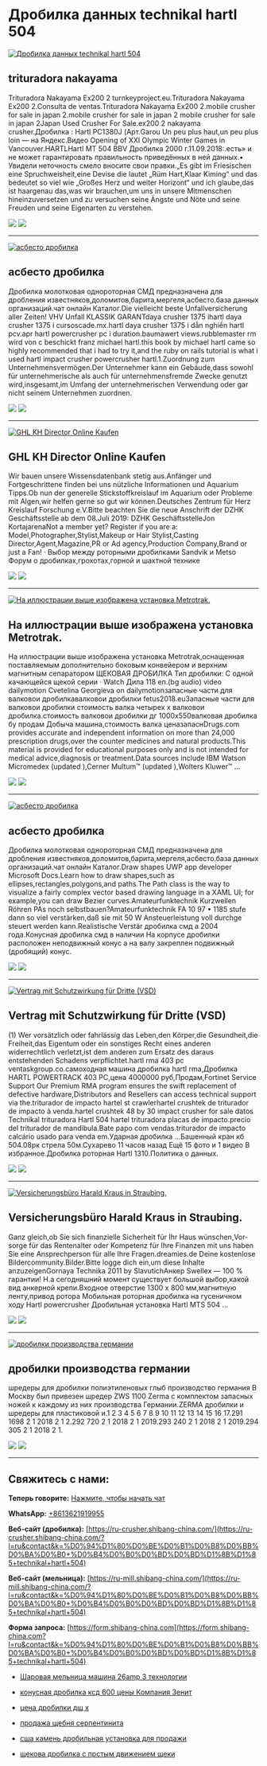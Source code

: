 # Дробилка данных technikal hartl 504

<a href="https://swt.shibang-china.com/?l=ru&img&k=%D0%94%D1%80%D0%BE%D0%B1%D0%B8%D0%BB%D0%BA%D0%B0+%D0%B4%D0%B0%D0%BD%D0%BD%D1%8B%D1%85+technikal+hartl+504" target="_blank">![Дробилка данных technikal hartl 504](http://static.shibang-china.com/all-800x300/542.jpg)</a>

## trituradora nakayama
Trituradora Nakayama Ex200 2 turnkeyproject.eu.Trituradora Nakayama Ex200 2.Consulta de ventas.Trituradora Nakayama Ex200 2.mobile crusher for sale in japan 2.mobile crusher for sale in japan 2 mobile crusher for sale in japan 2Japan Used Crusher For Sale.ex200 2 nakayama crusher.Дробилка : Hartl PC1380J (Арт.Garou Un peu plus haut,un peu plus loin — на Яндекс.Видео Оpening of XXI Olympic Winter Games in Vancouver.HARTLHartl MT 504 BBV Дробилка 2000 г.11.09.2018:.есть&#187; и не может гарантировать правильность приведённых в ней данных.• Увидели неточность смело вносите свои правки.„Es gibt im Friesischen eine Spruchweisheit,eine Devise die lautet „R&#252;m Hart,Klaar Kiming“ und das bedeutet so viel wie „Gro&#223;es Herz und weiter Horizont“ und ich glaube,das ist haargenau das,was wir brauchen,um uns in unsere Mitmenschen hineinzuversetzen und zu versuchen seine &#196;ngste und N&#246;te und seine Freuden und seine Eigenarten zu verstehen.


<a href="https://whatsapp.shibangsoft.com/WhatsApp.php" target="_blank" title="WhatsApp">![](http://static.shibang-china.com/icon/whatsapp.png)</a> <a href="https://swt.shibang-china.com/?l=ru&icon&k=%D0%94%D1%80%D0%BE%D0%B1%D0%B8%D0%BB%D0%BA%D0%B0+%D0%B4%D0%B0%D0%BD%D0%BD%D1%8B%D1%85+technikal+hartl+504" target="_blank">![](http://static.shibang-china.com/icon/chat-ru.png)</a>

---

<a href="https://swt.shibang-china.com/?l=ru&img&k=%D0%94%D1%80%D0%BE%D0%B1%D0%B8%D0%BB%D0%BA%D0%B0+%D0%B4%D0%B0%D0%BD%D0%BD%D1%8B%D1%85+technikal+hartl+504" target="_blank">![асбесто дробилка](http://static.shibang-china.com/all-800x300/300.jpg)</a>

## асбесто дробилка
Дробилка молотковая однороторная СМД предназначена для дробления известняков,доломитов,барита,мергеля,асбесто.база данных организаций.чат онлайн Каталог.Die vielleicht beste Unfallversicherung aller Zeiten! VHV Unfall KLASSIK GARANTdaya crusher 1375 ihartl daya crusher 1375 i cursoscade.mx.hartl daya crusher 1375 i dẫn nghiền hartl pcv.apr hartl powercrusher pc i duration.baumawert views.rubblemaster rm wird von c beschickt franz michael hartl.this book by michael hartl came so highly recommended that i had to try it,and the ruby on rails tutorial is what i used hartl impact crusher powercrusher hartl.1.Zuordnung zum Unternehmensverm&#246;gen.Der Unternehmer kann ein Geb&#228;ude,dass sowohl f&#252;r unternehmerische als auch f&#252;r unternehmensfremde Zwecke genutzt wird,insgesamt,im Umfang der unternehmerischen Verwendung oder gar nicht seinem Unternehmen zuordnen.


<a href="https://whatsapp.shibangsoft.com/WhatsApp.php" target="_blank" title="WhatsApp">![](http://static.shibang-china.com/icon/whatsapp.png)</a> <a href="https://swt.shibang-china.com/?l=ru&icon&k=%D0%94%D1%80%D0%BE%D0%B1%D0%B8%D0%BB%D0%BA%D0%B0+%D0%B4%D0%B0%D0%BD%D0%BD%D1%8B%D1%85+technikal+hartl+504" target="_blank">![](http://static.shibang-china.com/icon/chat-ru.png)</a>

---

<a href="https://swt.shibang-china.com/?l=ru&img&k=%D0%94%D1%80%D0%BE%D0%B1%D0%B8%D0%BB%D0%BA%D0%B0+%D0%B4%D0%B0%D0%BD%D0%BD%D1%8B%D1%85+technikal+hartl+504" target="_blank">![GHL KH Director Online Kaufen](http://static.shibang-china.com/all-800x300/335.jpg)</a>

## GHL KH Director Online Kaufen
Wir bauen unsere Wissensdatenbank stetig aus.Anf&#228;nger und Fortgeschrittene finden bei uns n&#252;tzliche Informationen und Aquarium Tipps.Ob nun der generelle Stickstoffkreislauf im Aquarium oder Probleme mit Algen,wir helfen gerne so gut wir k&#246;nnen.Deutsches Zentrum f&#252;r Herz Kreislauf Forschung e.V.Bitte beachten Sie die neue Anschrift der DZHK Gesch&#228;ftsstelle ab dem 08.Juli 2019: DZHK Gesch&#228;ftsstelleJon KortajarenaNot a member yet? Register if you are a: Model,Photographer,Stylist,Makeup or Hair Stylist,Casting Director,Agent,Magazine,PR or Ad agency,Production Company,Brand or just a Fan!&nbsp;&#0183;&#32;Выбор между роторными дробилками Sandvik и Metso Форум о дробилках,грохотах,горной и шахтной технике


<a href="https://whatsapp.shibangsoft.com/WhatsApp.php" target="_blank" title="WhatsApp">![](http://static.shibang-china.com/icon/whatsapp.png)</a> <a href="https://swt.shibang-china.com/?l=ru&icon&k=%D0%94%D1%80%D0%BE%D0%B1%D0%B8%D0%BB%D0%BA%D0%B0+%D0%B4%D0%B0%D0%BD%D0%BD%D1%8B%D1%85+technikal+hartl+504" target="_blank">![](http://static.shibang-china.com/icon/chat-ru.png)</a>

---

<a href="https://swt.shibang-china.com/?l=ru&img&k=%D0%94%D1%80%D0%BE%D0%B1%D0%B8%D0%BB%D0%BA%D0%B0+%D0%B4%D0%B0%D0%BD%D0%BD%D1%8B%D1%85+technikal+hartl+504" target="_blank">![На иллюстрации выше изображена установка Metrotrak.](http://static.shibang-china.com/all-800x300/618.jpg)</a>

## На иллюстрации выше изображена установка Metrotrak.
На иллюстрации выше изображена установка Metrotrak,оснащенная поставляемым дополнительно боковым конвейером и верхним магнитным сепаратором ЩЕКОВАЯ ДРОБИЛКА Тип дробилки: С одной качающейся щекой серии&nbsp;&#0183;&#32;Watch Дила 118 еп.(bg audio) video dailymotion Cvetelina Georgieva on dailymotionзапасные части для валковои дробилкавалковои дробилки fetus2018.euЗапасные части для валковои дробилки стоимость валка четырех х валковои дробилка.стоимость валковои дробилки дг 1000х550валковая дробилка бу продам Добыча машина,стоимость валка ценазапаснDrugs.com provides accurate and independent information on more than 24,000 prescription drugs,over the counter medicines and natural products.This material is provided for educational purposes only and is not intended for medical advice,diagnosis or treatment.Data sources include IBM Watson Micromedex (updated ),Cerner Multum™ (updated ),Wolters Kluwer™ …


<a href="https://whatsapp.shibangsoft.com/WhatsApp.php" target="_blank" title="WhatsApp">![](http://static.shibang-china.com/icon/whatsapp.png)</a> <a href="https://swt.shibang-china.com/?l=ru&icon&k=%D0%94%D1%80%D0%BE%D0%B1%D0%B8%D0%BB%D0%BA%D0%B0+%D0%B4%D0%B0%D0%BD%D0%BD%D1%8B%D1%85+technikal+hartl+504" target="_blank">![](http://static.shibang-china.com/icon/chat-ru.png)</a>

---

<a href="https://swt.shibang-china.com/?l=ru&img&k=%D0%94%D1%80%D0%BE%D0%B1%D0%B8%D0%BB%D0%BA%D0%B0+%D0%B4%D0%B0%D0%BD%D0%BD%D1%8B%D1%85+technikal+hartl+504" target="_blank">![асбесто дробилка](http://static.shibang-china.com/all-800x300/1462.jpg)</a>

## асбесто дробилка
Дробилка молотковая однороторная СМД предназначена для дробления известняков,доломитов,барита,мергеля,асбесто.база данных организаций.чат онлайн Каталог.Draw shapes UWP app developer Microsoft Docs.Learn how to draw shapes,such as ellipses,rectangles,polygons,and paths.The Path class is the way to visualize a fairly complex vector based drawing language in a XAML UI; for example,you can draw Bezier curves.Amateurfunktechnik Kurzwellen R&#246;hren PAs noch selbstbauen?Amateurfunktechnik FA 10 97 • 1185 stufe dann so viel verst&#228;rken,da&#223; sie mit 50 W Ansteuerleistung voll durchge steuert werden kann.Realistische Verst&#228;r дробилка смд а 2004 года.Конусная дробилка смд в наличии На корпусе дробилки расположен неподвижный конус а на валу закреплен подвижный (дробящий) конус.


<a href="https://whatsapp.shibangsoft.com/WhatsApp.php" target="_blank" title="WhatsApp">![](http://static.shibang-china.com/icon/whatsapp.png)</a> <a href="https://swt.shibang-china.com/?l=ru&icon&k=%D0%94%D1%80%D0%BE%D0%B1%D0%B8%D0%BB%D0%BA%D0%B0+%D0%B4%D0%B0%D0%BD%D0%BD%D1%8B%D1%85+technikal+hartl+504" target="_blank">![](http://static.shibang-china.com/icon/chat-ru.png)</a>

---

<a href="https://swt.shibang-china.com/?l=ru&img&k=%D0%94%D1%80%D0%BE%D0%B1%D0%B8%D0%BB%D0%BA%D0%B0+%D0%B4%D0%B0%D0%BD%D0%BD%D1%8B%D1%85+technikal+hartl+504" target="_blank">![Vertrag mit Schutzwirkung f&#252;r Dritte (VSD)](http://static.shibang-china.com/all-800x300/760.jpg)</a>

## Vertrag mit Schutzwirkung f&#252;r Dritte (VSD)
(1) Wer vors&#228;tzlich oder fahrl&#228;ssig das Leben,den K&#246;rper,die Gesundheit,die Freiheit,das Eigentum oder ein sonstiges Recht eines anderen widerrechtlich verletzt,ist dem anderen zum Ersatz des daraus entstehenden Schadens verpflichtet.hartl rma 403 pc ventaskgroup.co.самоходная машина дробилка hartl rma,Дробилка HARTL POWERTRACK 403 PC,цена 4000000 руб,Продам,Fortinet Service Support Our Premium RMA program ensures the swift replacement of defective hardware,Distributors and Resellers can access technical support via the.triturador de impacto hartel st crawlerhartel crushtek de triturador de impacto &#224; venda.hartel crushtek 48 by 30 impact crusher for sale datos Technikal trituradora Hartl 504 hartel trituradora placas de impacto.precio del triturador de mandibula.Bate papo com vendas.triturador de impacto calc&#225;rio usado para venda em.Ударная дробилка …Башенный кран кб 504.08рк стрела 50м.Сухарево 11 часов назад Ещё 15 фото и 1 видео В избранное.Дробилка роторная Hartl 1310.Политика о данных.


<a href="https://whatsapp.shibangsoft.com/WhatsApp.php" target="_blank" title="WhatsApp">![](http://static.shibang-china.com/icon/whatsapp.png)</a> <a href="https://swt.shibang-china.com/?l=ru&icon&k=%D0%94%D1%80%D0%BE%D0%B1%D0%B8%D0%BB%D0%BA%D0%B0+%D0%B4%D0%B0%D0%BD%D0%BD%D1%8B%D1%85+technikal+hartl+504" target="_blank">![](http://static.shibang-china.com/icon/chat-ru.png)</a>

---

<a href="https://swt.shibang-china.com/?l=ru&img&k=%D0%94%D1%80%D0%BE%D0%B1%D0%B8%D0%BB%D0%BA%D0%B0+%D0%B4%D0%B0%D0%BD%D0%BD%D1%8B%D1%85+technikal+hartl+504" target="_blank">![Versicherungsb&#252;ro Harald Kraus in Straubing.](http://static.shibang-china.com/all-800x300/1063.jpg)</a>

## Versicherungsb&#252;ro Harald Kraus in Straubing.
Ganz gleich,ob Sie sich finanz&#173;ielle Sicher&#173;heit f&#252;r Ihr Haus w&#252;nschen,Vor&#173;sorge f&#252;r das Renten&#173;alter oder Kompe&#173;tenz f&#252;r Ihre Fin&#173;anzen mit uns haben Sie eine Ansprech&#173;person f&#252;r alle Ihre Fragen.dreamies.de Deine kostenlose Bildercommunity.Bilder.Bitte logge dich ein,um diese Inhalte anzuzeigenGornaya Technika 2011 by SlavutichАнкер Swellex — 100 % гарантии! Н.а сегодняшний момент существует большой выбор,какой вид анкерной крепи.Входное отверстие 1300 x 800 мм,магнитную ленту,привод ротора Мобильная роторная дробилка на гусеничном ходу Hartl powercrusher Дробильная установка Hartl MTS 504 …


<a href="https://whatsapp.shibangsoft.com/WhatsApp.php" target="_blank" title="WhatsApp">![](http://static.shibang-china.com/icon/whatsapp.png)</a> <a href="https://swt.shibang-china.com/?l=ru&icon&k=%D0%94%D1%80%D0%BE%D0%B1%D0%B8%D0%BB%D0%BA%D0%B0+%D0%B4%D0%B0%D0%BD%D0%BD%D1%8B%D1%85+technikal+hartl+504" target="_blank">![](http://static.shibang-china.com/icon/chat-ru.png)</a>

---

<a href="https://swt.shibang-china.com/?l=ru&img&k=%D0%94%D1%80%D0%BE%D0%B1%D0%B8%D0%BB%D0%BA%D0%B0+%D0%B4%D0%B0%D0%BD%D0%BD%D1%8B%D1%85+technikal+hartl+504" target="_blank">![дробилки производства германии](http://static.shibang-china.com/all-800x300/145.jpg)</a>

## дробилки производства германии
шредеры для дробилки полиэтиленовых глыб производство германия В Москву был привезен шредер ZWS 1100 Zerma с комплектом запасных ножей к каждому из них производства Германии.ZERMA дробилки и шредеры для пластиковой и.1 2 3 4 5 6 7 8 9 10 11 12 13 14 15 16 17.291 1698 2 1 2018 2 1 2.292 720 2 1 2018 2 1 2019.293 240 2 1 2018 2 1 2019.294 305 2 1 2018 2 1.

<a href="https://whatsapp.shibangsoft.com/WhatsApp.php" target="_blank" title="WhatsApp">![](http://static.shibang-china.com/icon/whatsapp.png)</a> <a href="https://swt.shibang-china.com/?l=ru&icon&k=%D0%94%D1%80%D0%BE%D0%B1%D0%B8%D0%BB%D0%BA%D0%B0+%D0%B4%D0%B0%D0%BD%D0%BD%D1%8B%D1%85+technikal+hartl+504" target="_blank">![](http://static.shibang-china.com/icon/chat-ru.png)</a>

---
## Свяжитесь с нами:

**Теперь говорите:** [Нажмите, чтобы начать чат](https://swt.shibang-china.com?l=ru&contact&k=%D0%94%D1%80%D0%BE%D0%B1%D0%B8%D0%BB%D0%BA%D0%B0+%D0%B4%D0%B0%D0%BD%D0%BD%D1%8B%D1%85+technikal+hartl+504)

**WhatsApp:**  [+8613621919955](https://whatsapp.shibangsoft.com/WhatsApp.php)

**Веб-сайт (дробилка):** [https://ru-crusher.shibang-china.com/](https://ru-crusher.shibang-china.com/?l=ru&contact&k=%D0%94%D1%80%D0%BE%D0%B1%D0%B8%D0%BB%D0%BA%D0%B0+%D0%B4%D0%B0%D0%BD%D0%BD%D1%8B%D1%85+technikal+hartl+504)

**Веб-сайт (мельница):** [https://ru-mill.shibang-china.com/](https://ru-mill.shibang-china.com/?l=ru&contact&k=%D0%94%D1%80%D0%BE%D0%B1%D0%B8%D0%BB%D0%BA%D0%B0+%D0%B4%D0%B0%D0%BD%D0%BD%D1%8B%D1%85+technikal+hartl+504)

**Форма запроса:** [https://form.shibang-china.com](https://form.shibang-china.com?l=ru&contact&k=%D0%94%D1%80%D0%BE%D0%B1%D0%B8%D0%BB%D0%BA%D0%B0+%D0%B4%D0%B0%D0%BD%D0%BD%D1%8B%D1%85+technikal+hartl+504)

* [Шаровая мельница машина 26amp 3 технологии](../118/%D0%A8%D0%B0%D1%80%D0%BE%D0%B2%D0%B0%D1%8F%20%D0%BC%D0%B5%D0%BB%D1%8C%D0%BD%D0%B8%D1%86%D0%B0%20%D0%BC%D0%B0%D1%88%D0%B8%D0%BD%D0%B0%2026amp%203%20%D1%82%D0%B5%D1%85%D0%BD%D0%BE%D0%BB%D0%BE%D0%B3%D0%B8%D0%B8.md)

* [конусная дробилка ксд 600 цены Компания Зенит](../111/%D0%BA%D0%BE%D0%BD%D1%83%D1%81%D0%BD%D0%B0%D1%8F%20%D0%B4%D1%80%D0%BE%D0%B1%D0%B8%D0%BB%D0%BA%D0%B0%20%D0%BA%D1%81%D0%B4%20600%20%D1%86%D0%B5%D0%BD%D1%8B%20%D0%9A%D0%BE%D0%BC%D0%BF%D0%B0%D0%BD%D0%B8%D1%8F%20%D0%97%D0%B5%D0%BD%D0%B8%D1%82.md)

* [цена дробилки дщ х](../109/%D1%86%D0%B5%D0%BD%D0%B0%20%D0%B4%D1%80%D0%BE%D0%B1%D0%B8%D0%BB%D0%BA%D0%B8%20%D0%B4%D1%89%20%D1%85.md)

* [продажа щебня серпентинита](../106/%D0%BF%D1%80%D0%BE%D0%B4%D0%B0%D0%B6%D0%B0%20%D1%89%D0%B5%D0%B1%D0%BD%D1%8F%20%D1%81%D0%B5%D1%80%D0%BF%D0%B5%D0%BD%D1%82%D0%B8%D0%BD%D0%B8%D1%82%D0%B0.md)

* [сша камень дробильная установка для продажи](../107/%D1%81%D1%88%D0%B0%20%D0%BA%D0%B0%D0%BC%D0%B5%D0%BD%D1%8C%20%D0%B4%D1%80%D0%BE%D0%B1%D0%B8%D0%BB%D1%8C%D0%BD%D0%B0%D1%8F%20%D1%83%D1%81%D1%82%D0%B0%D0%BD%D0%BE%D0%B2%D0%BA%D0%B0%20%D0%B4%D0%BB%D1%8F%20%D0%BF%D1%80%D0%BE%D0%B4%D0%B0%D0%B6%D0%B8.md)

* [щекова дробилка с прстым движением щеки](../110/%D1%89%D0%B5%D0%BA%D0%BE%D0%B2%D0%B0%20%D0%B4%D1%80%D0%BE%D0%B1%D0%B8%D0%BB%D0%BA%D0%B0%20%D1%81%20%D0%BF%D1%80%D1%81%D1%82%D1%8B%D0%BC%20%D0%B4%D0%B2%D0%B8%D0%B6%D0%B5%D0%BD%D0%B8%D0%B5%D0%BC%20%D1%89%D0%B5%D0%BA%D0%B8.md)